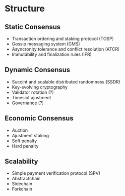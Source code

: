 # Structure

## Static Consensus
- Transaction ordering and staking protocol (TOSP)
- Gossip messaging system (GMS)
- Asyncronity tolerance and conflict resolution (ATCR)
- Immutability and finalization rules (IFR)

## Dynamic Consensus
- Succint and scalable distributed randomness (SSDR)
- Key-evolving cryptography
- Validator rotation (?)
- Timeslot ajustment
- Governance (?)

## Economic Consensus
- Auction
- Ajustment staking
- Soft penalty
- Hard penalty

## Scalability
- Simple payment verification protocol (SPV)
- Abstractchain
- Sidechain
- Forkchain
